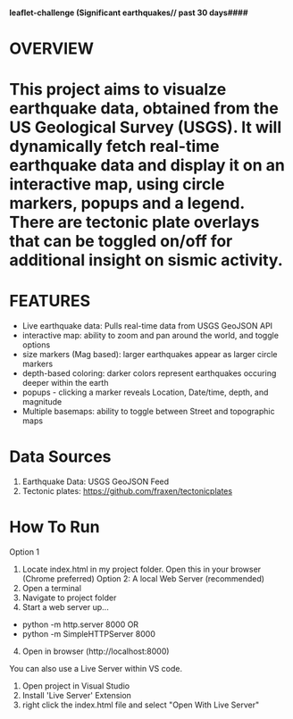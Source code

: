 #### leaflet-challenge (Significant earthquakes// past 30 days####
# OVERVIEW 
# This project aims to visualze earthquake data, obtained from the US Geological Survey (USGS). It will dynamically fetch real-time earthquake data and display it on an interactive map, using circle markers, popups and a legend. There are tectonic plate overlays that can be toggled on/off for additional insight on sismic activity. 

# FEATURES
- Live earthquake data: Pulls real-time data from USGS GeoJSON API
- interactive map: ability to zoom and pan around the world, and toggle options
- size markers (Mag based): larger earthquakes appear as larger circle markers
- depth-based coloring: darker colors represent earthquakes occuring deeper within the earth
- popups - clicking a marker reveals Location, Date/time, depth, and magnitude
- Multiple basemaps: ability to toggle between Street and topographic maps

# Data Sources
1) Earthquake Data: USGS GeoJSON Feed
2) Tectonic plates: https://github.com/fraxen/tectonicplates

# How To Run

Option 1
1. Locate index.html in my project folder. Open this in your browser (Chrome preferred)
Option 2: A local Web Server (recommended)
1. Open a terminal
2. Navigate to project folder
3. Start a web server up...
- python -m http.server 8000    OR
- python -m SimpleHTTPServer 8000
4. Open in browser (http://localhost:8000)

You can also use a Live Server within VS code. 
1. Open project in Visual Studio
2. Install 'Live Server' Extension
3. right click the index.html file and select "Open With Live Server"
